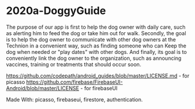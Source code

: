 # 2020a-DoggyGuide



The purpose of our app is first to help the dog owner with daily care,
such as alerting him to feed the dog or take him out for walk.
Secondly, the goal is to help the dog owner to communicate with other dog owners
at the Technion in a convenient way,
such as finding someone who can Keep the dog when needed or "play dates" with other dogs.
And finally, its goal is to conveniently link the dog owner to the organization,
such as announcing vaccines, training or treatments that should occur soon.



https://github.com/codepath/android_guides/blob/master/LICENSE.md - for picasso
https://github.com/firebase/FirebaseUI-Android/blob/master/LICENSE - for firebaseUI

Made With:
  picasso,
  firebaseui,
  firestore,
  authentication.
